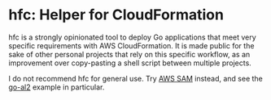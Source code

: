 # hfc: Helper for CloudFormation

hfc is a strongly opinionated tool to deploy Go applications that meet very
specific requirements with AWS CloudFormation. It is made public for the sake
of other personal projects that rely on this specific workflow, as an
improvement over copy-pasting a shell script between multiple projects.

I do not recommend hfc for general use. Try [AWS SAM][sam] instead, and see the
[go-al2][go-al2] example in particular.

[sam]: https://aws.amazon.com/serverless/sam/
[go-al2]: https://github.com/aws-samples/sessions-with-aws-sam/tree/master/go-al2
